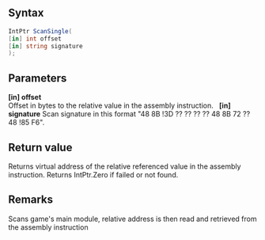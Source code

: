 ## Syntax
```c#
IntPtr ScanSingle(
[in] int offset
[in] string signature
);
```   
## Parameters
**[in] offset**   
Offset in bytes to the relative value in the assembly instruction.
&nbsp;
**[in] signature**
Scan signature in this format "48 8B !3D ?? ?? ?? ?? 48 8B 72 ?? 48 !85 F6".   
## Return value
Returns virtual address of the relative referenced value in the assembly instruction.
Returns IntPtr.Zero if failed or not found.   
## Remarks
Scans game's main module, relative address is then read and retrieved from the assembly instruction

